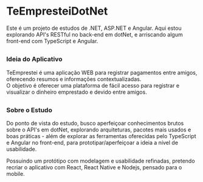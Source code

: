 # TeEmpresteiDotNet
Este é um projeto de estudos de .NET, ASP.NET e Angular. Aqui estou explorando API's RESTful no back-end em dotNet, e arriscando algum front-end com TypeScript e Angular.

##

### Ideia do Aplicativo
TeEmprestei é uma aplicação WEB para registrar pagamentos entre amigos, oferecendo resumos e informações contextualizadas.<br>
O objetivo é oferecer uma plataforma de fácil acesso para registrar e visualizar o dinheiro emprestado e devido entre amigos.

##

### Sobre o Estudo
Do ponto de vista do estudo, busco aperfeiçoar conhecimentos brutos sobre o API's em dotNet, explorando arquiteturas, pacotes mais usados e boas práticas - além de explorar as ferramentas oferecidas pelo TypeScript e Angular no front-end, para prototipar/aperfeiçoar a ideia a nível de usabilidade.

Possuindo um protótipo com modelagem e usabilidade refinadas, pretendo recriar o aplicativo com React, React Native e Nodejs, pensado para o mobile.
